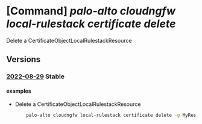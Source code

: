 # [Command] _palo-alto cloudngfw local-rulestack certificate delete_

Delete a CertificateObjectLocalRulestackResource

## Versions

### [2022-08-29](/Resources/mgmt-plane/L3N1YnNjcmlwdGlvbnMve30vcmVzb3VyY2Vncm91cHMve30vcHJvdmlkZXJzL3BhbG9hbHRvbmV0d29ya3MuY2xvdWRuZ2Z3L2xvY2FscnVsZXN0YWNrcy97fS9jZXJ0aWZpY2F0ZXMve30=/2022-08-29.xml) **Stable**

<!-- mgmt-plane /subscriptions/{}/resourcegroups/{}/providers/paloaltonetworks.cloudngfw/localrulestacks/{}/certificates/{} 2022-08-29 -->

#### examples

- Delete a CertificateObjectLocalRulestackResource
    ```bash
        palo-alto cloudngfw local-rulestack certificate delete -g MyResourceGroup --local-rulestack-name MyLocalRulestacks --name MyCertificate
    ```
